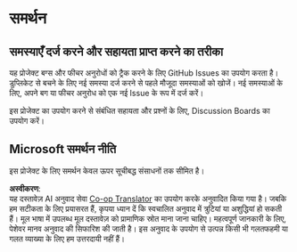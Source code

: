<!--
CO_OP_TRANSLATOR_METADATA:
{
  "original_hash": "fdfc08baee91e402938a2b1f94fe0949",
  "translation_date": "2025-08-24T10:06:01+00:00",
  "source_file": "etc/SUPPORT.md",
  "language_code": "hi"
}
-->
# समर्थन

## समस्याएँ दर्ज करने और सहायता प्राप्त करने का तरीका  

यह प्रोजेक्ट बग्स और फीचर अनुरोधों को ट्रैक करने के लिए GitHub Issues का उपयोग करता है। डुप्लिकेट से बचने के लिए नई समस्या दर्ज करने से पहले मौजूदा समस्याओं को खोजें। नई समस्याओं के लिए, अपने बग या फीचर अनुरोध को एक नई Issue के रूप में दर्ज करें।

इस प्रोजेक्ट का उपयोग करने से संबंधित सहायता और प्रश्नों के लिए, Discussion Boards का उपयोग करें।

## Microsoft समर्थन नीति  

इस प्रोजेक्ट के लिए समर्थन केवल ऊपर सूचीबद्ध संसाधनों तक सीमित है।

**अस्वीकरण**:  
यह दस्तावेज़ AI अनुवाद सेवा [Co-op Translator](https://github.com/Azure/co-op-translator) का उपयोग करके अनुवादित किया गया है। जबकि हम सटीकता के लिए प्रयासरत हैं, कृपया ध्यान दें कि स्वचालित अनुवाद में त्रुटियां या अशुद्धियां हो सकती हैं। मूल भाषा में उपलब्ध मूल दस्तावेज़ को प्रामाणिक स्रोत माना जाना चाहिए। महत्वपूर्ण जानकारी के लिए, पेशेवर मानव अनुवाद की सिफारिश की जाती है। इस अनुवाद के उपयोग से उत्पन्न किसी भी गलतफहमी या गलत व्याख्या के लिए हम उत्तरदायी नहीं हैं।
